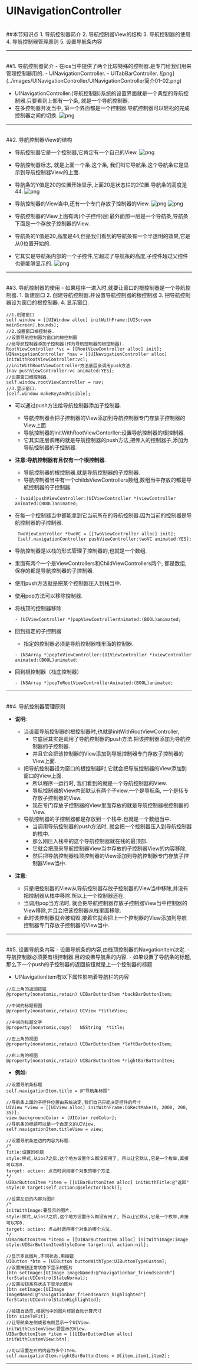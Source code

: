 # UINavigationController
<br/>
##本节知识点
1. 导航控制器简介
2. 导航控制器View的结构
3. 导航控制器的使用
4. 导航控制器管理原则
5. 设置导航条内容

---
<br/>
##1. 导航控制器简介
- 在ios当中提供了两个比较特殊的控制器.是专门给我们用来管理控制器用的.
- UINavigationController.
- UITabBarController.
  ![png](../images/UINavigationController/UINavigationController简介01-02.png)

- UINavigationController.(导航控制器)系统的设置界面就是一个典型的导航控制器.只要看到上部有一个条, 就是一个导航控制器.
- 在多控制器开发当中, 第一个界面都是一个控制器.导航控制器可以轻松的完成控制器之间的切换.
![png](../images/UINavigationController/UINavigationController简介03.png)

---
<br/>
##2. 导航控制器View的结构
  
- 导航控制器它是一个控制器,它肯定有一个自己的View.
  ![png](../images/UINavigationController/UINavigationController的View的结构01.png)
  
- 导航控制器标志, 就是上面一个条.这个条, 我们叫它导航条.这个导航条它是显示到导航控制器View的上面.
- 导航条的Y值是20的位置开始显示,上面20是状态栏的2位置.导航条的高度是44.
  ![png](../images/UINavigationController/UINavigationController的View的结构02.png)
  
- 导航控制器的View当中,还有一个专门存放子控制器的View.
  ![png](../images/UINavigationController/UINavigationController的View的结构03.png)
  ![png](../images/UINavigationController/UINavigationController的View的结构04.png)

- 导航控制器的View上面有两(个子控件)层:最外面那一层是一个导航条,导航条下面是一个存放子控制器的View.

- 导航条的Y值是20,高度是44,但是我们看到的导航条有一个半透明的效果,它是从0位置开始的.
- 它其实是导航条内部的一个子控件,它超过了导航条的高度,子控件超过父控件也是能够显示的.
  ![png](../images/UINavigationController/UINavigationController的View的结构05.png)
  
---
<br/>
##3. 导航控制器的使用
- 如果程序一进入时,就要让窗口的根控制器是一个导航控制器.
    1. 新建窗口
    2. 创建导航控制器.并设置导航控制器的根控制器
    3. 把导航控制器设为窗口的根控制器.
    4. 显示窗口.


  ```objc
  //1.创建窗口
  self.window = [[UIWindow alloc] initWithFrame:[UIScreen mainScreen].bounds];
  //2.设置窗口根控制器.
  //设置导航控制器为窗口的根控制器
  //给导航控制器添加子控制器(作为导航控制器的根控制器).
  RootViewController *vc = [[RootViewController alloc] init];
  UINavigationController *nav = [[UINavigationController alloc] initWithRootViewController:vc];
  //initWithRootViewController方法底层会调用push方法.
  [nav pushViewController:vc animated:YES];
  //设置窗口根控制器.
  self.window.rootViewController = nav;
  //3.显示窗口.
  [self.window makeKeyAndVisible];
  ```

- 可以通过push方法给导航控制器添加子控制器.
    - 导航控制器会把子控制器的View添加到导航控制器专门存放子控制器的View上面.
    - 导航控制器的initWithRootViewContorller:设置导航控制器的根控制器.
    - 它其实底层调用的就是导航控制器的push方法,把传入的控制器子,添加为导航控制器的子控制器.

- **注意:导航控制器有且仅有一个根控制器.**
    - 导航控制器的根控制器.就是导航控制器的子控制器.
    - 导航控制器当中有一个childsViewControllers数组,数组当中存放的都是导航控制器的子控制器.

  ```objc
  - (void)pushViewController:(UIViewController *)viewController animated:(BOOL)animated;
  ```

- 在每一个控制器当中都能拿到它当前所在的导航控制器.因为当前的控制器是导航控制器的子控制器.

  ```objc
   TwoViewController *twoVC = [[TwoViewController alloc] init];
   [self.navigationController pushViewController:twoVC animated:YES];
  ```

- 导航控制器是以栈的形式管理子控制器的,也就是一个数组.
- 里面有两个一个是ViewControllers和ChildViewControllers两个, 都是数组, 保存的都是导航控制器的子控制器.
- 使用push方法就是把某个控制器压入到栈当中.
- 使用pop方法可以移除控制器.


- 将栈顶的控制器移除

  ```objc
  - (UIViewController *)popViewControllerAnimated:(BOOL)animated;
  ```

- 回到指定的子控制器
    - 指定的控制器必须是导航控制器栈里面的控制器.

  ```objc
  - (NSArray *)popToViewController:(UIViewController *)viewController animated:(BOOL)animated;
  ```

- 回到根控制器（栈底控制器）

  ```objc
  - (NSArray *)popToRootViewControllerAnimated:(BOOL)animated;
  ```

---
<br/>
##4. 导航控制器管理原则

- **说明**:
   - 当设置导航控制器的根控制器时,也就是initWithRootViewController,
       - 它底层其实是调用了导航控制器的push方法.把该控制器添加为导航控制器的子控制器.
       - 并且它会把该控制器的View添加到导航控制器专门存放子控制器的View上面.
   - 把导航控制器设为窗口的根控制器时,它就会把导航控制器的View添加到窗口的View上面.
       - 所以程序一运行时, 我们看到的就是一个导航控制器的View.
       - 导航控制器的View内部默认有两个子view.一个是导航条, 一个是转专存放子控制器的View.
       - 现在专门存放子控制器的View里面存放的就是导航控制器根控制器的View.
   - 导航控制器的子控制器都是存放到一个栈中.也就是一个数组当中.
       - 当调用导航控制器的push方法时, 就会把一个控制器压入到导航控制器的栈中.
       - 那么刚压入栈中的这个导航控制器就在栈的最顶部.
       - 它就会把原来导航控制器View当中存放的子控制器View的内容移除,
       - 然后把导航控制器栈顶控制器的View添加到导航控制器专门存放子控制器View当中.


- **注意**:
    - 只是把控制器的View从导航控制器存放子控制器的View当中移除,并没有把控制器从栈中移除.所以上一个控制器还在.
    - 当调用pop当方法时, 就会把导航控制器存放子控制器View当中控制器的View移除,并且会把该控制器从栈里面移除.
    - 此时该控制器就会被销毁.接着它就会把上一个控制器的View添加到导航控制器专门存放子控制器的View当中.


         
           
    
---
<br/>
##5. 设置导航条内容
- 设置导航条的内容,由栈顶控制器的NavgationItem决定.
    - 导航控制器必须要有根控制器.目的设置导航条的内容.
    - 如果设置了导航条的标题, 那么下一个push的子控制器的返回按钮就是上一个控制器的标题.


- UINavigationItem有以下属性影响着导航栏的内容

```objc
//左上角的返回按钮
@property(nonatomic,retain) UIBarButtonItem *backBarButtonItem;

//中间的标题视图
@property(nonatomic,retain) UIView *titleView;

//中间的标题文字
@property(nonatomic,copy)   NSString  *title;

//左上角的视图
@property(nonatomic,retain) UIBarButtonItem *leftBarButtonItem;

//右上角的视图
@property(nonatomic,retain) UIBarButtonItem *rightBarButtonItem;
```

- **例如:**

```objc
//设置导航条标题
self.navigationItem.title = @"导航条标题"

//导航条上面的子控件位置由系统决定,我们自己只能决定控件的尺寸
UIView *view = [[UIView alloc] initWithFrame:CGRectMake(0, 2000, 200, 35)];
view.backgroundColor = [UIColor redColor];
//导航条的标题可以是一个自定义的UIView.
self.navigationItem.titleView = view;

//设置导航条左边的内容为标题.
/*
Title:设置的标题
style:样式,从ios7之后,这个地方设置什么都没有用了, 所以让它默认,它是一个枚举,直接可以写0.
target: action: 点击时调用哪个对象的哪个方法.
*/
UIBarButtonItem *item = [[UIBarButtonItem alloc] initWithTitle:@"返回" style:0 target:self action:@selector(back)];

//设置左边的内容为图片
/*
initWithImage:要显示的图片.
style:样式,从ios7之后,这个地方设置什么都没有用了, 所以让它默认,它是一个枚举,直接可以写0.
target: action: 点击时调用哪个对象的哪个方法.
*/
UIBarButtonItem *item1 = [[UIBarButtonItem alloc] initWithImage:image style:UIBarButtonItemStyleDone target:nil action:nil];

//显示多张图片,不同状态,用按钮
UIButton *btn = [UIButton buttonWithType:UIButtonTypeCustom];
//设置按钮正常状态下显示的图片
[btn setImage:[UIImage imageNamed:@"navigationbar_friendsearch"] forState:UIControlStateNormal];
//设置按钮高亮状态下显示的图片
[btn setImage:[UIImage imageNamed:@"navigationbar_friendsearch_highlighted"] forState:UIControlStateHighlighted];

//按钮自适应,根据当中的图片标题自动计算尺寸
[btn sizeToFit];
//让导航条左侧或者右侧显示一个UIView.
initWithCustomView:要显示的View.
UIBarButtonItem *item = [[UIBarButtonItem alloc] initWithCustomView:btn];

//可以设置左右的内容为多个Item.
self.navigationItem.rightBarButtonItems = @[item,item1,item2];
```

---
<br/>
